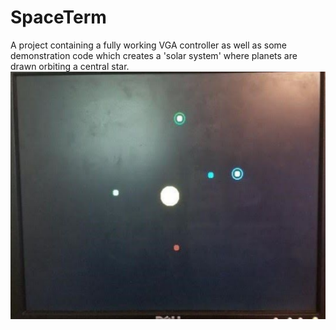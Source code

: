 # SpaceTerm
A project containing a fully working VGA controller as well as some demonstration code which creates a 'solar system' where planets are drawn orbiting a central star.
![Alt text](screenExample.png?raw=true "Title")

